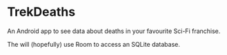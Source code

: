 # TrekDeaths
An Android app to see data about deaths in your favourite Sci-Fi franchise.

The will (hopefully) use Room to access an SQLite database.
